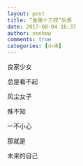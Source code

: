 ```yaml
---
layout: post
title: “金陵十三钗”后感
date: 2017-08-04 16:37
author: venhow
comments: true
categories: [小诗]
---
```

良家少女

总是看不起

风尘女子

殊不知

一不小心

那就是

未来的自己
